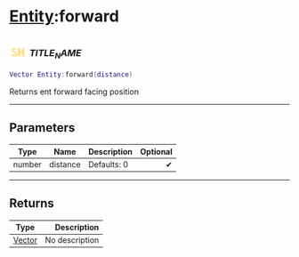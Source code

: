 # [Entity](../entity/README.md):forward

### <img src="../../.gitbook/assets/shared.png" width="32" height="32" /> $TITLE_NAME$

```lua
Vector Entity:forward(distance)
```

Returns ent forward facing position<br>

-----------------
## Parameters

| Type   | Name | Description | Optional |
| ------ | ---- | ----------- | -------: |
| number | distance | Defaults: 0 | ✔ |

-----------------
## Returns

| Type   | Description |
| ------ | ----------: |
| [Vector](../vector/README.md) | No description |
